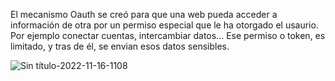 El mecanismo Oauth se creó para que una web pueda acceder a información de otra por un permiso especial que le ha otorgado 
el usaurio. Por ejemplo conectar cuentas, intercambiar datos... 
Ese permiso o token, es limitado, y tras de él, se envian esos datos sensibles.

![Sin título-2022-11-16-1108](https://user-images.githubusercontent.com/96772264/215746535-03644919-fa48-4c26-8226-29a4d506f380.png)
